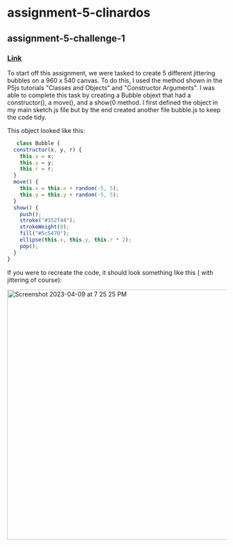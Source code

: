 # assignment-5-clinardos


## assignment-5-challenge-1
### [Link](https://editor.p5js.org/clinardos/full/Z8d2uChjC)
<p> To start off this assignment, we were tasked to create 5 different jittering bubbles on a 960 x 540 canvas. To do this, I used the method shown in the P5js tutorials "Classes and Objects" and "Constructor Arguments". 
I was able to complete this task by creating a Bubble objext that had a constructor(), a move(), and a show(0 method. I first defined the object in my main sketch.js file but by the end created another file bubble.js to keep the code tidy. 

This object looked like this: 
```Javascript 
   class Bubble {
  constructor(x, y, r) {
    this.x = x;
    this.y = y;
    this.r = r;
  }
  move() {
    this.x = this.x + random(-5, 5);
    this.y = this.y + random(-5, 5);
  }
  show() {
    push();
    stroke("#352f44");
    strokeWeight(8);
    fill("#5c5470");
    ellipse(this.x, this.y, this.r * 2);
    pop();
  }
}
```

If you were to recreate the code, it should look something like this ( with jittering of course):

<img width="578" alt="Screenshot 2023-04-09 at 7 25 25 PM" src="https://user-images.githubusercontent.com/124199359/230801333-562f5d2c-d7aa-451b-ae07-2ff9950a9dc5.png">

